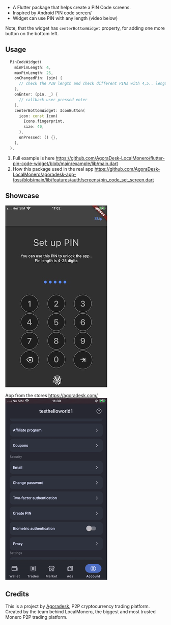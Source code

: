 - A Flutter package that helps create a PIN Code screens.
- Inspired by Android PIN code screen/
- Widget can use PIN with any length (video below)

Note, that the widget has `centerBottomWidget` property, for adding one more button on the bottom left.

## Usage

```dart
  PinCodeWidget(
    minPinLength: 4,
    maxPinLength: 25,
    onChangedPin: (pin) {
      // check the PIN length and check different PINs with 4,5.. length.
    },
    onEnter: (pin, _) {
      // callback user pressed enter
    },
    centerBottomWidget: IconButton(
      icon: const Icon(
        Icons.fingerprint,
        size: 40,
      ),
      onPressed: () {},
    ),
  ),
```

1. Full example is here https://github.com/AgoraDesk-LocalMonero/flutter-pin-code-widget/blob/main/example/lib/main.dart
2. How this package used in the real app https://github.com/AgoraDesk-LocalMonero/agoradesk-app-foss/blob/main/lib/features/auth/screens/pin_code_set_screen.dart

## Showcase

![Showcase|width=400px](https://github.com/AgoraDesk-LocalMonero/flutter-pin-code-widget/blob/main/example/lib/show-case.jpg)

App from the stores https://agoradesk.com/
![Showcase|width=400px](https://github.com/AgoraDesk-LocalMonero/flutter-pin-code-widget/blob/main/example/lib/show-case.gif)

## Credits

This is a project by [Agoradesk](https://agoradesk.com/), P2P cryptocurrency trading platform.
Created by the team behind LocalMonero, the biggest and most trusted Monero P2P trading platform.